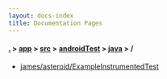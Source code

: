 ```yaml
---
layout: docs-index
title: Documentation Pages
---
```

#### [.](./../../../../index) > [app](./../../../index) > [src](./../../index) > [androidTest](./../index) > [java](./index) > **/**

- [james/asteroid/ExampleInstrumentedTest](james/asteroid/ExampleInstrumentedTest)
